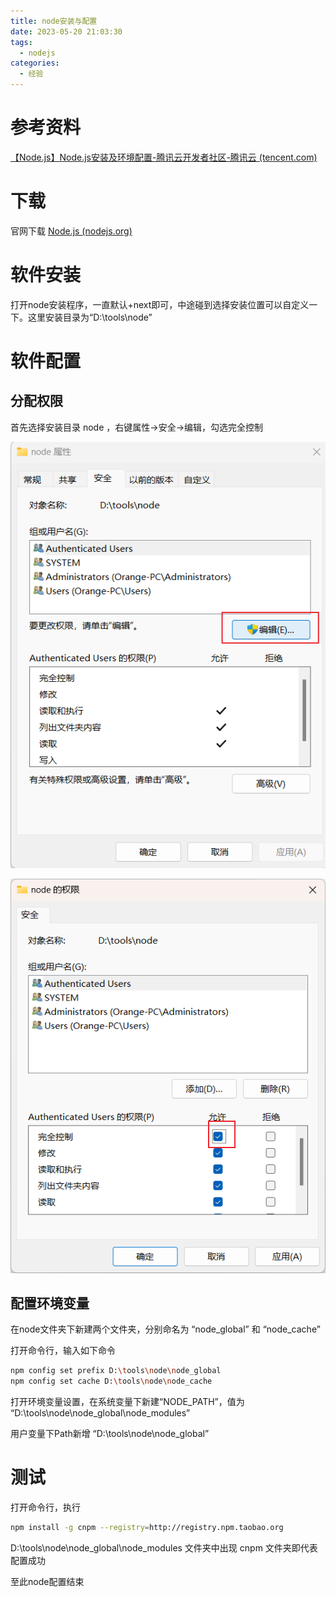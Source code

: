 ```yaml
---
title: node安装与配置
date: 2023-05-20 21:03:30
tags:
  - nodejs
categories:
  - 经验
---
```


# 参考资料

[【Node.js】Node.js安装及环境配置-腾讯云开发者社区-腾讯云 (tencent.com)](https://cloud.tencent.com/developer/article/1572591)

# 下载

官网下载 [Node.js (nodejs.org)](https://nodejs.org/en)

# 软件安装

打开node安装程序，一直默认+next即可，中途碰到选择安装位置可以自定义一下。这里安装目录为“D:\tools\node”

# 软件配置

## 分配权限

首先选择安装目录 node ，右键属性->安全->编辑，勾选完全控制

![image-20230520211129928](node安装与配置/image-20230520211129928.png)

![image-20230520211135631](node安装与配置/image-20230520211135631.png)

## 配置环境变量

在node文件夹下新建两个文件夹，分别命名为 “node_global” 和 “node_cache”

打开命令行，输入如下命令

```bash
npm config set prefix D:\tools\node\node_global
npm config set cache D:\tools\node\node_cache
```

打开环境变量设置，在系统变量下新建“NODE_PATH”，值为 “D:\tools\node\node_global\node_modules”

用户变量下Path新增 “D:\tools\node\node_global”

# 测试

打开命令行，执行

```bash
npm install -g cnpm --registry=http://registry.npm.taobao.org
```

D:\tools\node\node_global\node_modules 文件夹中出现 cnpm 文件夹即代表配置成功

至此node配置结束